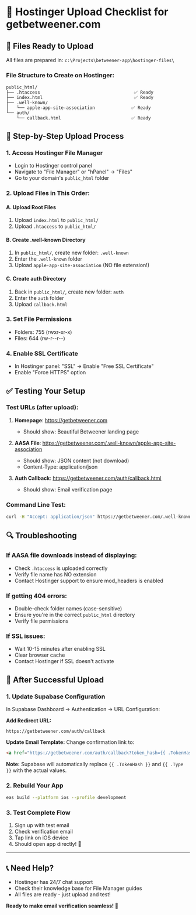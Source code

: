 # 🚀 Hostinger Upload Checklist for getbetweener.com

## 📂 Files Ready to Upload
All files are prepared in: `c:\Projects\betweener-app\hostinger-files\`

### File Structure to Create on Hostinger:
```
public_html/
├── .htaccess                                    ✅ Ready
├── index.html                                   ✅ Ready  
├── .well-known/
│   └── apple-app-site-association              ✅ Ready
└── auth/
    └── callback.html                           ✅ Ready
```

## 🔧 Step-by-Step Upload Process

### 1. Access Hostinger File Manager
- Login to Hostinger control panel
- Navigate to "File Manager" or "hPanel" → "Files"
- Go to your domain's `public_html` folder

### 2. Upload Files in This Order:

#### A. Upload Root Files
1. Upload `index.html` to `public_html/`
2. Upload `.htaccess` to `public_html/`

#### B. Create .well-known Directory
1. In `public_html/`, create new folder: `.well-known`
2. Enter the `.well-known` folder
3. Upload `apple-app-site-association` (NO file extension!)

#### C. Create auth Directory  
1. Back in `public_html/`, create new folder: `auth`
2. Enter the `auth` folder
3. Upload `callback.html`

### 3. Set File Permissions
- Folders: 755 (rwxr-xr-x)
- Files: 644 (rw-r--r--)

### 4. Enable SSL Certificate
- In Hostinger panel: "SSL" → Enable "Free SSL Certificate"
- Enable "Force HTTPS" option

## ✅ Testing Your Setup

### Test URLs (after upload):
1. **Homepage**: https://getbetweener.com
   - Should show: Beautiful Betweener landing page

2. **AASA File**: https://getbetweener.com/.well-known/apple-app-site-association
   - Should show: JSON content (not download)
   - Content-Type: application/json

3. **Auth Callback**: https://getbetweener.com/auth/callback.html
   - Should show: Email verification page

### Command Line Test:
```bash
curl -H "Accept: application/json" https://getbetweener.com/.well-known/apple-app-site-association
```

## 🔍 Troubleshooting

### If AASA file downloads instead of displaying:
- Check `.htaccess` is uploaded correctly
- Verify file name has NO extension
- Contact Hostinger support to ensure mod_headers is enabled

### If getting 404 errors:
- Double-check folder names (case-sensitive)
- Ensure you're in the correct `public_html` directory
- Verify file permissions

### If SSL issues:
- Wait 10-15 minutes after enabling SSL
- Clear browser cache
- Contact Hostinger if SSL doesn't activate

## 📱 After Successful Upload

### 1. Update Supabase Configuration
In Supabase Dashboard → Authentication → URL Configuration:

**Add Redirect URL:**
```
https://getbetweener.com/auth/callback
```

**Update Email Template:**
Change confirmation link to:
```html
<a href="https://getbetweener.com/auth/callback?token_hash={{ .TokenHash }}&type={{ .Type }}">Confirm your signup</a>
```

**Note:** Supabase will automatically replace `{{ .TokenHash }}` and `{{ .Type }}` with the actual values.

### 2. Rebuild Your App
```bash
eas build --platform ios --profile development
```

### 3. Test Complete Flow
1. Sign up with test email
2. Check verification email
3. Tap link on iOS device
4. Should open app directly! 🎉

---

## 📞 Need Help?
- Hostinger has 24/7 chat support
- Check their knowledge base for File Manager guides
- All files are ready - just upload and test! 

**Ready to make email verification seamless! 🚀**